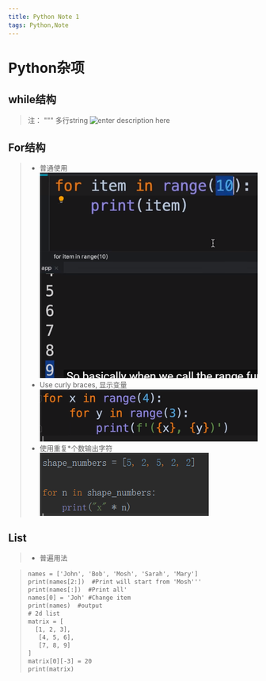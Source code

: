 ```yaml
---
title: Python Note 1
tags: Python,Note
---
```

# Python杂项

## while结构
> 注： """  多行string
![enter description here](/images/1570501535887.png)

## For结构
> * 普通使用
> ![enter description here](./images/1570516202093.png)
> * Use curly braces, 显示变量
>![enter description here](./images/1570516527166.png)
> * 使用重复*个数输出字符
> ![enter description here](./images/1570517022147.png)

## List
> * 普遍用法

>```
>names = ['John', 'Bob', 'Mosh', 'Sarah', 'Mary']
>print(names[2:])  #Print will start from 'Mosh'''
>print(names[:])  #Print all'
>names[0] = 'Joh' #Change item
>print(names)  #output
># 2d list
>matrix = [
 >   [1, 2, 3],
>    [4, 5, 6],
>    [7, 8, 9]
>]
>matrix[0][-3] = 20
>print(matrix)
>```